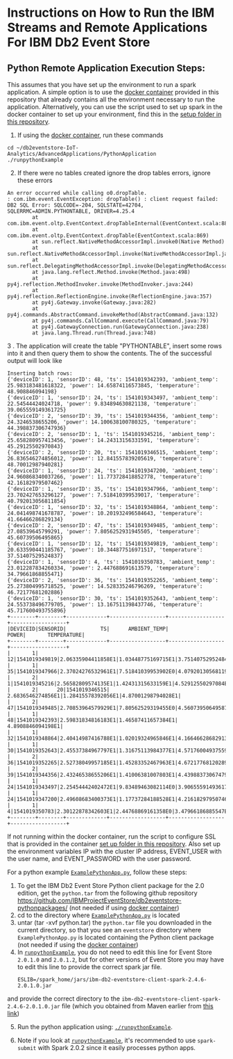 # Instructions on How to Run the IBM Streams and Remote Applications For IBM Db2 Event Store

## Python Remote Application Execution Steps:

This assumes that you have set up the environment to run a spark application. A simple option is to use the [docker container](https://github.com/IBMProjectEventStore/db2eventstore-IoT-Analytics/blob/master/container) provided in this repository that already contains all the environment necessary to run the application. Alternatively, you can use the script used to set up spark in the docker container to set up your environment, find this in the [setup folder in this repository](https://github.com/IBMProjectEventStore/db2eventstore-IoT-Analytics/blob/master/container/setup/setup-spark.sh).

1. If using the [docker container](https://github.com/IBMProjectEventStore/db2eventstore-IoT-Analytics/blob/master/container), run these commands
```
cd ~/db2eventstore-IoT-Analytics/AdvancedApplications/PythonApplication
./runpythonExample
```

2. If there were no tables created ignore the drop tables errors, ignore these errors
```
An error occurred while calling o0.dropTable.
: com.ibm.event.EventException: dropTable() : client request failed: DB2 SQL Error: SQLCODE=-204, SQLSTATE=42704, SQLERRMC=ADMIN.PYTHONTABLE, DRIVER=4.25.4
        at com.ibm.event.oltp.EventContext.dropTableInternal(EventContext.scala:885)
        at com.ibm.event.oltp.EventContext.dropTable(EventContext.scala:869)
        at sun.reflect.NativeMethodAccessorImpl.invoke0(Native Method)
        at sun.reflect.NativeMethodAccessorImpl.invoke(NativeMethodAccessorImpl.java:62)
        at sun.reflect.DelegatingMethodAccessorImpl.invoke(DelegatingMethodAccessorImpl.java:43)
        at java.lang.reflect.Method.invoke(Method.java:498)
        at py4j.reflection.MethodInvoker.invoke(MethodInvoker.java:244)
        at py4j.reflection.ReflectionEngine.invoke(ReflectionEngine.java:357)
        at py4j.Gateway.invoke(Gateway.java:282)
        at py4j.commands.AbstractCommand.invokeMethod(AbstractCommand.java:132)
        at py4j.commands.CallCommand.execute(CallCommand.java:79)
        at py4j.GatewayConnection.run(GatewayConnection.java:238)
        at java.lang.Thread.run(Thread.java:748)
```
3 . The application will create the table "PYTHONTABLE", insert some rows into it and then query them to show the contents. The of the successful output will look like
```
Inserting batch rows:
{'deviceID': 1, 'sensorID': 48, 'ts': 1541019342393, 'ambient_temp': 25.983183481618322, 'power': 14.65874116573845, 'temperature': 48.908846094198}
{'deviceID': 1, 'sensorID': 24, 'ts': 1541019343497, 'ambient_temp': 22.54544424024718, 'power': 9.834894630821138, 'temperature': 39.065559149361725}
{'deviceID': 2, 'sensorID': 39, 'ts': 1541019344356, 'ambient_temp': 24.3246538655206, 'power': 14.100638100780325, 'temperature': 44.398837306747936}
{'deviceID': 2, 'sensorID': 1, 'ts': 1541019345216, 'ambient_temp': 25.658280957413456, 'power': 14.24313156331591, 'temperature': 45.29125502970843}
{'deviceID': 2, 'sensorID': 20, 'ts': 1541019346515, 'ambient_temp': 26.836546274856012, 'power': 12.841557839205619, 'temperature': 48.70012987940281}
{'deviceID': 1, 'sensorID': 24, 'ts': 1541019347200, 'ambient_temp': 24.960868340037266, 'power': 11.773728418852778, 'temperature': 42.16182979507462}
{'deviceID': 1, 'sensorID': 35, 'ts': 1541019347966, 'ambient_temp': 23.702427653296127, 'power': 7.518410399539017, 'temperature': 40.792013056811854}
{'deviceID': 1, 'sensorID': 32, 'ts': 1541019348864, 'ambient_temp': 24.041498741678787, 'power': 10.201932496584643, 'temperature': 41.66466286829134}
{'deviceID': 2, 'sensorID': 47, 'ts': 1541019349485, 'ambient_temp': 27.08539645799291, 'power': 7.8056252931945505, 'temperature': 45.60739506495865}
{'deviceID': 1, 'sensorID': 12, 'ts': 1541019349819, 'ambient_temp': 20.633590441185767, 'power': 10.344877516971517, 'temperature': 37.51407529524837}
{'deviceID': 1, 'sensorID': 4, 'ts': 1541019350783, 'ambient_temp': 23.012287834260334, 'power': 2.447688691613579, 'temperature': 34.79661868855471}
{'deviceID': 2, 'sensorID': 36, 'ts': 1541019352265, 'ambient_temp': 25.273804995718525, 'power': 14.528335246796269, 'temperature': 46.72177681202886}
{'deviceID': 1, 'sensorID': 30, 'ts': 1541019352643, 'ambient_temp': 24.553738496779705, 'power': 13.167511398437746, 'temperature': 45.717600493755896}
+--------+--------+-------------+------------------+------------------+------------------+
|DEVICEID|SENSORID|           TS|      AMBIENT_TEMP|             POWER|       TEMPERATURE|
+--------+--------+-------------+------------------+------------------+------------------+
|       1|      12|1541019349819|2.06335904411858E1|1.03448775169715E1|3.75140752952484E1|
|       1|      35|1541019347966|2.37024276532961E1|7.51841039953902E0|4.07920130568119E1|
|       2|       1|1541019345216|2.56582809574135E1|1.42431315633159E1|4.52912550297084E1|
|       2|      20|1541019346515| 2.6836546274856E1|1.28415578392056E1|4.87001298794028E1|
|       2|      47|1541019349485|2.70853964579929E1|7.80562529319455E0|4.56073950649587E1|
|       1|      48|1541019342393|2.59831834816183E1|1.46587411657384E1| 4.8908846094198E1|
|       1|      32|1541019348864|2.40414987416788E1|1.02019324965846E1|4.16646628682913E1|
|       1|      30|1541019352643|2.45537384967797E1|1.31675113984377E1|4.57176004937559E1|
|       2|      36|1541019352265|2.52738049957185E1|1.45283352467963E1|4.67217768120289E1|
|       2|      39|1541019344356|2.43246538655206E1|1.41006381007803E1|4.43988373067479E1|
|       1|      24|1541019343497|2.25454442402472E1|9.83489463082114E0|3.90655591493617E1|
|       1|      24|1541019347200|2.49608683400373E1|1.17737284188528E1|4.21618297950746E1|
|       1|       4|1541019350783|2.30122878342603E1|2.44768869161358E0|3.47966186885547E1|
+--------+--------+-------------+------------------+------------------+------------------+
```

If not running within the docker container, run the script to configure SSL that is provided in the container [set up folder in this repository](https://github.com/IBMProjectEventStore/db2eventstore-IoT-Analytics/blob/master/container/setup/setup-ssl.sh). Also set up the environment variables IP with the cluster IP address, EVENT_USER with the user name, and EVENT_PASSWORD with the user password. 

For a python example [`ExamplePythonApp.py`](ExamplePythonApp.py), follow these steps:

1. To get the IBM Db2 Event Store Python client package for the 2.0 edition, get the `python.tar` from the following github repository https://github.com/IBMProjectEventStore/db2eventstore-pythonpackages/ (not needed if using [docker container](https://github.com/IBMProjectEventStore/db2eventstore-IoT-Analytics/blob/master/container))
2. cd to the directory where [`ExamplePythonApp.py`](ExamplePythonApp.py) is located
3. untar (tar -xvf python.tar) the `python.tar` file you downloaded in the current directory, so that you see an `eventstore` directory where `ExamplePythonApp.py` is located containing the Python client package (not needed if using the [docker container](https://github.com/IBMProjectEventStore/db2eventstore-IoT-Analytics/blob/master/container))
4. In [`runpythonExample`](runpythonExample), you do not need to edit this line for Event Store `2.0.1.0` and `2.0.1.2`, but for other versions of Event Store you may have to edit this line to provide the correct spark jar file.
   ```
   ESLIB=/spark_home/jars/ibm-db2-eventstore-client-spark-2.4.6-2.0.1.0.jar
   ```
and provide the correct directory to the `ibm-db2-eventstore-client-spark-2.4.6-2.0.1.0.jar` file (which you obtained from Maven earlier from [this link](https://mvnrepository.com/artifact/com.ibm.event/ibm-db2-eventstore-client-spark-2.4.6))

5. Run the python application using: [`./runpythonExample`](runpythonExample).  

6. Note if you look at [`runpythonExample`](runpythonExample), it's recommended to use `spark-submit` with Spark 2.0.2 since it easily processes python apps.

